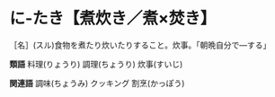 # に‐たき【煮炊き／煮×焚き】
［名］(スル)食物を煮たり炊いたりすること。炊事。「朝晩自分で―する」

**類語**
料理(りょうり)
調理(ちょうり)
炊事(すいじ)

**関連語**
調味(ちょうみ)
クッキング
割烹(かっぽう)